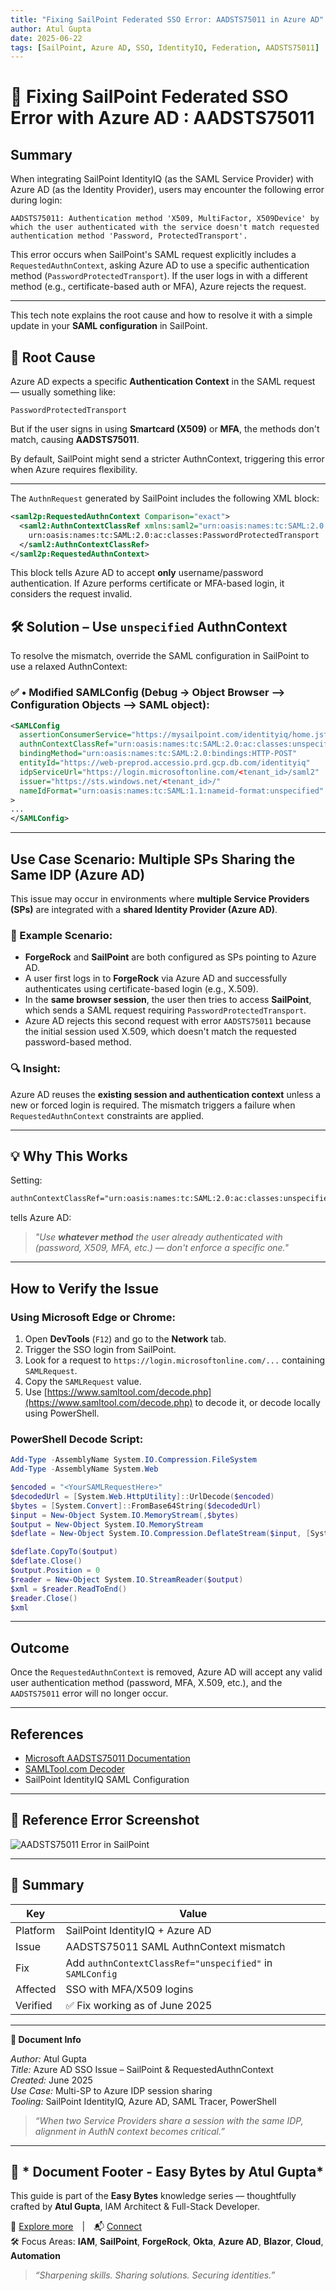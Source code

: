 ```yaml
---
title: "Fixing SailPoint Federated SSO Error: AADSTS75011 in Azure AD"
author: Atul Gupta
date: 2025-06-22
tags: [SailPoint, Azure AD, SSO, IdentityIQ, Federation, AADSTS75011]
---
```


# 🚀 Fixing SailPoint Federated SSO Error with Azure AD : AADSTS75011
## Summary

When integrating SailPoint IdentityIQ (as the SAML Service Provider) with Azure AD (as the Identity Provider), users may encounter the following error during login:

```
AADSTS75011: Authentication method 'X509, MultiFactor, X509Device' by which the user authenticated with the service doesn't match requested authentication method 'Password, ProtectedTransport'.
```

This error occurs when SailPoint's SAML request explicitly includes a `RequestedAuthnContext`, asking Azure AD to use a specific authentication method (`PasswordProtectedTransport`). If the user logs in with a different method (e.g., certificate-based auth or MFA), Azure rejects the request.

---

This tech note explains the root cause and how to resolve it with a simple update in your **SAML configuration** in SailPoint.

## 🧠 Root Cause

Azure AD expects a specific **Authentication Context** in the SAML request — usually something like:

```text
PasswordProtectedTransport
```

But if the user signs in using **Smartcard (X509)** or **MFA**, the methods don't match, causing **AADSTS75011**.

By default, SailPoint might send a stricter AuthnContext, triggering this error when Azure requires flexibility.

---

The `AuthnRequest` generated by SailPoint includes the following XML block:

```xml
<saml2p:RequestedAuthnContext Comparison="exact">
  <saml2:AuthnContextClassRef xmlns:saml2="urn:oasis:names:tc:SAML:2.0:assertion">
    urn:oasis:names:tc:SAML:2.0:ac:classes:PasswordProtectedTransport
  </saml2:AuthnContextClassRef>
</saml2p:RequestedAuthnContext>
```

This block tells Azure AD to accept **only** username/password authentication. If Azure performs certificate or MFA-based login, it considers the request invalid.

## 🛠️ Solution – Use `unspecified` AuthnContext

To resolve the mismatch, override the SAML configuration in SailPoint to use a relaxed AuthnContext:

### ✅ •	Modified SAMLConfig (Debug → Object Browser --> Configuration Objects --> SAML object):

```xml
<SAMLConfig
  assertionConsumerService="https://mysailpoint.com/identityiq/home.jsf"
  authnContextClassRef="urn:oasis:names:tc:SAML:2.0:ac:classes:unspecified"
  bindingMethod="urn:oasis:names:tc:SAML:2.0:bindings:HTTP-POST"
  entityId="https://web-preprod.accessio.prd.gcp.db.com/identityiq"
  idpServiceUrl="https://login.microsoftonline.com/<tenant_id>/saml2"
  issuer="https://sts.windows.net/<tenant_id>/"
  nameIdFormat="urn:oasis:names:tc:SAML:1.1:nameid-format:unspecified"
>
...
</SAMLConfig>
```

---

## Use Case Scenario: Multiple SPs Sharing the Same IDP (Azure AD)

This issue may occur in environments where **multiple Service Providers (SPs)** are integrated with a **shared Identity Provider (Azure AD)**.

### 🔁 Example Scenario:

* **ForgeRock** and **SailPoint** are both configured as SPs pointing to Azure AD.
* A user first logs in to **ForgeRock** via Azure AD and successfully authenticates using certificate-based login (e.g., X.509).
* In the **same browser session**, the user then tries to access **SailPoint**, which sends a SAML request requiring `PasswordProtectedTransport`.
* Azure AD rejects this second request with error `AADSTS75011` because the initial session used X.509, which doesn't match the requested password-based method.

### 🔍 Insight:

Azure AD reuses the **existing session and authentication context** unless a new or forced login is required. The mismatch triggers a failure when `RequestedAuthnContext` constraints are applied.

---

## 💡 Why This Works

Setting:

```xml
authnContextClassRef="urn:oasis:names:tc:SAML:2.0:ac:classes:unspecified"
```

tells Azure AD:

> _"Use **whatever method** the user already authenticated with (password, X509, MFA, etc.) — don't enforce a specific one."_

---

## How to Verify the Issue

### Using Microsoft Edge or Chrome:

1. Open **DevTools** (`F12`) and go to the **Network** tab.
2. Trigger the SSO login from SailPoint.
3. Look for a request to `https://login.microsoftonline.com/...` containing `SAMLRequest`.
4. Copy the `SAMLRequest` value.
5. Use [https://www.samltool.com/decode.php](https://www.samltool.com/decode.php) to decode it, or decode locally using PowerShell.

### PowerShell Decode Script:

```powershell
Add-Type -AssemblyName System.IO.Compression.FileSystem
Add-Type -AssemblyName System.Web

$encoded = "<YourSAMLRequestHere>"
$decodedUrl = [System.Web.HttpUtility]::UrlDecode($encoded)
$bytes = [System.Convert]::FromBase64String($decodedUrl)
$input = New-Object System.IO.MemoryStream(,$bytes)
$output = New-Object System.IO.MemoryStream
$deflate = New-Object System.IO.Compression.DeflateStream($input, [System.IO.Compression.CompressionMode]::Decompress)

$deflate.CopyTo($output)
$deflate.Close()
$output.Position = 0
$reader = New-Object System.IO.StreamReader($output)
$xml = $reader.ReadToEnd()
$reader.Close()
$xml
```

---

## Outcome

Once the `RequestedAuthnContext` is removed, Azure AD will accept any valid user authentication method (password, MFA, X.509, etc.), and the `AADSTS75011` error will no longer occur.

---

## References

* [Microsoft AADSTS75011 Documentation](https://learn.microsoft.com/en-us/azure/active-directory/develop/reference-aadsts-error-codes#aadsts75011)
* [SAMLTool.com Decoder](https://www.samltool.com/decode.php)
* SailPoint IdentityIQ SAML Configuration

---

## 🧾 Reference Error Screenshot

![AADSTS75011 Error in SailPoint](../assets/images/sailpoint-saml-aadsts75011.png)

---

## 📝 Summary

| Key | Value |
|-----|-------|
| Platform | SailPoint IdentityIQ + Azure AD |
| Issue | AADSTS75011 SAML AuthnContext mismatch |
| Fix | Add `authnContextClassRef="unspecified"` in `SAMLConfig` |
| Affected | SSO with MFA/X509 logins |
| Verified | ✅ Fix working as of June 2025 |

---

**📄 Document Info**  

*Author:* Atul Gupta  
*Title:* Azure AD SSO Issue – SailPoint & RequestedAuthnContext  
*Created:* June 2025  
*Use Case:* Multi-SP to Azure IDP session sharing  
*Tooling:* SailPoint IdentityIQ, Azure AD, SAML Tracer, PowerShell  

> _“When two Service Providers share a session with the same IDP, alignment in AuthN context becomes critical.”_ 

---

## 📘 * Document Footer - Easy Bytes by Atul Gupta*  
This guide is part of the **Easy Bytes** knowledge series — thoughtfully crafted by **Atul Gupta**, IAM Architect & Full-Stack Developer.

🔗 [Explore more](https://github.com/Trustiify) | 📬 [Connect](linkedin.com/in/atul-gupta-28339431/)  
🛠️ Focus Areas: **IAM**, **SailPoint**, **ForgeRock**, **Okta**, **Azure AD**, **Blazor**, **Cloud**, **Automation**  
> _“Sharpening skills. Sharing solutions. Securing identities.”_
